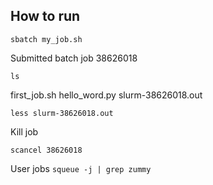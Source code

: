 ## How to run

`sbatch my_job.sh`

Submitted batch job 38626018

`ls`

first_job.sh  hello_word.py  slurm-38626018.out

`less slurm-38626018.out`

Kill job

`scancel 38626018`

User jobs
`squeue -j | grep zummy`
